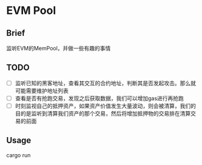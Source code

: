 # EVM Pool

## Brief

监听EVM的MemPool，并做一些有趣的事情

## TODO

- [ ] 监听已知的黑客地址，查看其交互的合约地址，判断其是否发起攻击。那么就可能需要维护地址列表
- [ ] 查看是否有抢跑交易，发现之后获取数据，我们可以增加gas进行再抢跑
- [ ] 时刻监视自己的抵押资产，如果资产价值发生大量波动，则会被清算，我们的目的是监听到清算我们资产的那个交易，然后将增加抵押物的交易排在清算交易的前面

## Usage

cargo run











